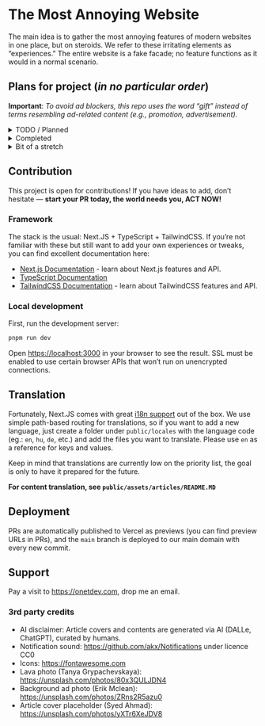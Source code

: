 # The Most Annoying Website

The main idea is to gather the most annoying features of modern websites in one place, but on steroids. We refer to these irritating elements as “experiences.” The entire website is a fake facade; no feature functions as it would in a normal scenario.

## Plans for project (_in no particular order_)

**Important**: *To avoid ad blockers, this repo uses the word “gift” instead of terms resembling ad-related content (e.g., promotion, advertisement).*

<details>
  <summary>TODO / Planned</summary>

  - [ ] Newsletter modal that appears when the user leaves the screen or scrolls down a bit
  - [ ] Request for location permission (don’t worry, the website won’t use your location)
  - [ ] Sticky video player that obscures page visibility (with audio)
  - [ ] Create a captcha where you need to select all the images with a car on it but none of the images have a car on them and captcha fails
  - [ ] Low-quality images
  - [ ] Age verification on certain images
  - [ ] Move the articles outside of this repo
</details>

<details>
  <summary>Completed</summary>

  - [x] Fake search page that:
    - [x] Silly recommended searches
    - [x] Doesn’t actually work or return any results
  - [x] Fake registration:
    - [x] Difficult age selector
    - [x] Password validator that shows only one error and has absurdly complex rules that contradict each other
  - [x] Fake login with an unsolvable captcha
  - [x] Fake “forgot password” page with a message like “LOL, try harder next time, can’t help you”
  - [x] Multilanguage support
  - [x] Chat bubble with incoming messages and notification sound
  - [x] “Read more” link at the bottom of articles
  - [x] Marquee text
  - [x] Wheel of Fortune-style coupon modal
  - [x] Exit confirmation when trying to leave the page
  - [x] Dynamic title update when the user is on another tab
  - [x] Request for notification permission (don’t worry, the website won’t send any notifications)
  - [x] Dead pixel effect
  - [x] Funny, silly content (Part 1)
</details>

<details>
  <summary>Bit of a stretch</summary>

  - [ ] Design (even though the site is fine with a bad design)
  - [ ] Funny, silly content (Part 2)
  - [ ] Dead pixel patch
  - [ ] Randomly loading images while scrolling (causing layout shifting)
</details>

## Contribution

This project is open for contributions! If you have ideas to add, don’t hesitate — **start your PR today, the world needs you, ACT NOW!**

### Framework

The stack is the usual: Next.JS + TypeScript + TailwindCSS. If you’re not familiar with these but still want to add your own experiences or tweaks, you can find excellent documentation here:

- [Next.js Documentation](https://nextjs.org/docs) - learn about Next.js features and API.
- [TypeScript Documentation](https://www.typescriptlang.org/docs/)
- [TailwindCSS Documentation](https://tailwindcss.com/docs) - learn about TailwindCSS features and API.

### Local development

First, run the development server:

```bash
pnpm run dev
```

Open [https://localhost:3000](https://localhost:3000) in your browser to see the result. SSL must be enabled to use certain browser APIs that won’t run on unencrypted connections.

## Translation

Fortunately, Next.JS comes with great [i18n support](https://nextjs.org/docs/pages/building-your-application/routing/internationalization) out of the box. We use simple path-based routing for translations, so if you want to add a new language, just create a folder under `public/locales` with the language code (eg.: `en`, `hu`, `de`, etc.) and add the files you want to translate. Please use `en` as a reference for keys and values.

Keep in mind that translations are currently low on the priority list, the goal is only to have it prepared for the future.

**For content translation, see `public/assets/articles/README.MD`**

## Deployment

PRs are automatically published to Vercel as previews (you can find preview URLs in PRs), and the `main` branch is deployed to our main domain with every new commit.

## Support

Pay a visit to https://onetdev.com, drop me an email.

### 3rd party credits

- AI disclaimer: Article covers and contents are generated via AI (DALLe, ChatGPT), curated by humans.
- Notification sound: https://github.com/akx/Notifications under licence CC0
- Icons: https://fontawesome.com
- Lava photo (Tanya Grypachevskaya): https://unsplash.com/photos/80x3QULJDN4
- Background ad photo (Erik Mclean): https://unsplash.com/photos/ZRns2R5azu0
- Article cover placeholder (Syed Ahmad): https://unsplash.com/photos/yXTr6XeJDV8
